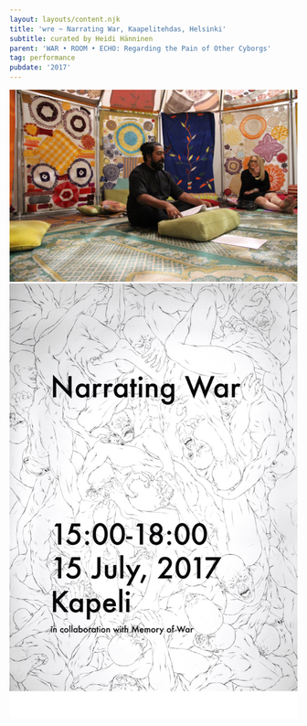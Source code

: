 ```yaml
---
layout: layouts/content.njk
title: 'wre ~ Narrating War, Kaapelitehdas, Helsinki'
subtitle: curated by Heidi Hänninen
parent: 'WAR • ROOM • ECHO: Regarding the Pain of Other Cyborgs'
tag: performance
pubdate: '2017'
---
```

![performance view, Narrating War, 2017, Kaapelitehdas, Helsinki, photo by Vidha Saumya](/static/img/kapeli-performance.jpg)
![performance view, Narrating War, 2017, Kaapelitehdas, Helsinki, photo by Vidha Saumya](/static/img/narrating-war.jpg)
